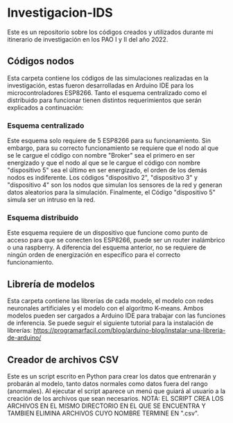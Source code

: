 # Investigacion-IDS
Este es un repositorio sobre los códigos creados y utilizados durante mi itinerario de investigación en los PAO I y II del año 2022.

## Códigos nodos
Esta carpeta contiene los códigos de las simulaciones realizadas en la investigación, estas fueron desarrolladas en Arduino IDE para los microcontroladores ESP8266. Tanto el esquema centralizado como el distribuido para funcionar tienen distintos requerimientos que serán explicados a continuación:

### Esquema centralizado
Este esquema solo requiere de 5 ESP8266 para su funcionamiento. Sin embargo, para su correcto funcionamiento se requiere que el nodo al que se le cargue el código con nombre "Broker" sea el primero en ser energizado y que el nodo al que se le cargue el código con nombre "dispositivo 5" sea el último en ser energizado, el orden de los demás nodos es indiferente. Los códigos "dispositivo 2", "dispositivo 3" y "dispositivo 4" son los nodos que simulan los sensores de la red y generan datos aleatorios para la simulación. Finalmente, el Código "dispositivo 5" simula ser un intruso en la red.

### Esquema distribuido
Este esquema requiere de un dispositivo que funcione como punto de acceso para que se conecten los ESP8266, puede ser un router inalámbrico o una raspberry. A diferencia del esquema anterior, no se requiere de ningún orden de energización en específico para el correcto funcionamiento.

## Librería de modelos
Esta carpeta contiene las librerías de cada modelo, el modelo con redes neuronales artificiales y el modelo con el algoritmo K-means. Ambos modelos pueden ser cargados a Arduino IDE para trabajar con las funciones de inferencia. Se puede seguir el siguiente tutorial para la instalación de librerías: https://programarfacil.com/blog/arduino-blog/instalar-una-libreria-de-arduino/

## Creador de archivos CSV
Este es un script escrito en Python para crear los datos que entrenarán y probarán al modelo, tanto datos normales como datos fuera del rango (anormales). Al ejecutar el script aparece un menú que guiará al usuario a la creación de los archivos que sean necesarios. NOTA: EL SCRIPT CREA LOS ARCHIVOS EN EL MISMO DIRECTORIO EN EL QUE SE ENCUENTRA Y TAMBIEN ELIMINA ARCHIVOS CUYO NOMBRE TERMINE EN ".csv".
